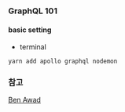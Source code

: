 ### GraphQL 101

#### basic setting

- terminal

```
yarn add apollo graphql nodemon
```

### 참고

[Ben Awad](https://www.youtube.com/watch?v=DyvsMKsEsyE&list=PLN3n1USn4xln0j_NN9k4j5hS1thsGibKi)
